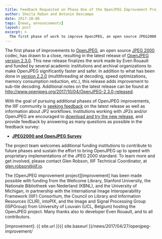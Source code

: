 ```yaml
---
title: Feedback Requested on Phase One of the OpenJPEG Improvement Project
author: Sheila Rabun and Antonin Descampe
date: 2017-10-06
tags: [news, announcements]
layout: post
excerpt: >
  The first phase of work to improve OpenJPEG, an open source JPEG2000 (JP2) codec, has drawn to a close, resulting in the latest release of OpenJPEG, version 2.3.0.
---
```

The first phase of improvements to [OpenJPEG][openjpeg], an open source [JPEG 2000][jpeg2000] codec, has drawn to a close, resulting in the latest release of [OpenJPEG version 2.3.0][latest]. This new release finalizes the work made by Even Rouault and funded by several academic institutions and archival organizations to make OpenJPEG significantly faster and safer.  In addition to what has been done in [version 2.2.0][v2] (multithreading at decoding, speed optimizations, memory consumption reduction, etc.), this release adds improvement to sub-tile decoding. Additional notes on the latest release can be found at <http://www.openjpeg.org/2017/10/04/OpenJPEG-2.3.0-released>.

With the goal of pursuing additional phases of OpenJPEG improvements, the IIIF community is [seeking feedback][survey] on the latest release as well as information about JP2 workflows. Institutions working with JP2s and/or OpenJPEG are encouraged to [download and try the new release][latest], and provide feedback by answering as many questions as possible in the feedback survey:

* [**JPEG2000 and OpenJPEG Survey**][survey]

The project team welcomes additional funding institutions to contribute to future phases and sustain the effort to bring OpenJPEG up to speed with proprietary implementations of the JPEG 2000 standard. To learn more and get involved, please contact Glen Robson, IIIF Technical Coordinator, at <glen.robson@iiif.io>.

The [OpenJPEG improvement project][improvement] has been made possible with funding from the Wellcome Library, Stanford University, the Nationale Bibliotheek van Nederland (KBNL), and the University of Michigan, in partnership with the International Image Interoperability Framework (IIIF) Consortium, the Council on Library and Information Resources (CLIR), intoPIX, and the Image and Signal Processing Group (ISPGroup) from University of Louvain (UCL, Belgium) hosting the OpenJPEG project. Many thanks also to developer Even Rouault, and to all contributors.

[openjpeg]: http://www.openjpeg.org/
[jpeg2000]: https://jpeg.org/jpeg2000/
[bsd]: https://github.com/uclouvain/openjpeg/blob/master/LICENSE
[github]: https://github.com/uclouvain/openjpeg/projects/1
[openjpeg-news]: http://www.openjpeg.org/2017/04/27/Faster-OpenJPEG-is-on-track
[intopix]: http://www.intopix.com/
[latest]: https://github.com/uclouvain/openjpeg/releases/latest
[survey]: https://goo.gl/forms/491bK2sv9Fj0Y0Cf2
[v2]: http://www.openjpeg.org/2017/08/10/OpenJPEG-2.2.0-released
[improvement]: {{ site.url }}{{ site.baseurl }}/news/2017/04/27/openjpeg-improvement/

